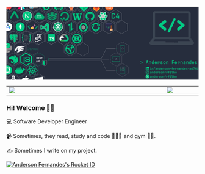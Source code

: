 ![capa github](capa_github.png)

<center>
  <table>
    <tr>
        <td><img width="400px" align="left" src="https://github-readme-stats.vercel.app/api/top-langs/?username=andersonfrfilho&hide=html,TeX,Jupyter%20Notebook&layout=compact&theme=merko" /></td>
        <td><img width="485px" align="left" src="https://github-readme-stats.vercel.app/api?username=andersonfrfilho&theme=merko"/></td>
    </tr>
  </table>
</center>

### Hi! Welcome 👨‍💻

💻 Software Developer Engineer

📹 Sometimes, they read, study and code 👨🏻‍💻 and gym 🏃🏻.

✍️ Sometimes I write on my project.

<a href="https://app.rocketseat.com.br/me/andersonfrfilho"><img src="https://app.rocketseat.com.br/api/rocketid/share?slug=andersonfrfilho&type=card" width="280" alt="Anderson Fernandes's Rocket ID"/></a>
